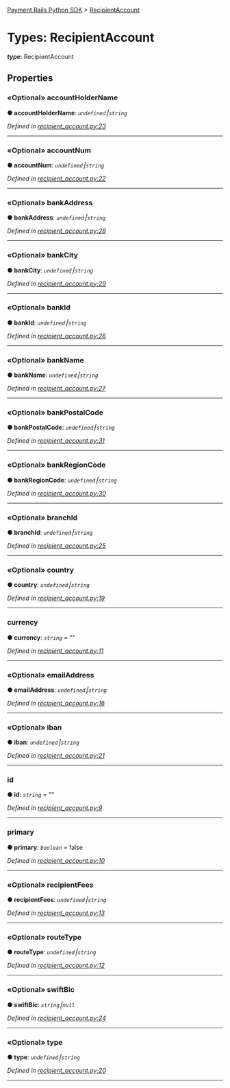 [Payment Rails Python SDK](../README.md) > [RecipientAccount](../types/recipientaccount.md)



# Types: RecipientAccount

*__type__*: RecipientAccount



## Properties
<a id="accountholdername"></a>

### «Optional» accountHolderName

**●  accountHolderName**:  *`undefined`⎮`string`* 

*Defined in [recipient_account.py:23](https://github.com/PaymentRails/python-sdk/tree/master/paymentrails/recipient_account.py#L23)*





___

<a id="accountnum"></a>

### «Optional» accountNum

**●  accountNum**:  *`undefined`⎮`string`* 

*Defined in [recipient_account.py:22](https://github.com/PaymentRails/python-sdk/tree/master/paymentrails/recipient_account.py#L22)*





___

<a id="bankaddress"></a>

### «Optional» bankAddress

**●  bankAddress**:  *`undefined`⎮`string`* 

*Defined in [recipient_account.py:28](https://github.com/PaymentRails/python-sdk/tree/master/paymentrails/recipient_account.py#L28)*





___

<a id="bankcity"></a>

### «Optional» bankCity

**●  bankCity**:  *`undefined`⎮`string`* 

*Defined in [recipient_account.py:29](https://github.com/PaymentRails/python-sdk/tree/master/paymentrails/recipient_account.py#L29)*





___

<a id="bankid"></a>

### «Optional» bankId

**●  bankId**:  *`undefined`⎮`string`* 

*Defined in [recipient_account.py:26](https://github.com/PaymentRails/python-sdk/tree/master/paymentrails/recipient_account.py#L26)*





___

<a id="bankname"></a>

### «Optional» bankName

**●  bankName**:  *`undefined`⎮`string`* 

*Defined in [recipient_account.py:27](https://github.com/PaymentRails/python-sdk/tree/master/paymentrails/recipient_account.py#L27)*





___

<a id="bankpostalcode"></a>

### «Optional» bankPostalCode

**●  bankPostalCode**:  *`undefined`⎮`string`* 

*Defined in [recipient_account.py:31](https://github.com/PaymentRails/python-sdk/tree/master/paymentrails/recipient_account.py#L31)*





___

<a id="bankregioncode"></a>

### «Optional» bankRegionCode

**●  bankRegionCode**:  *`undefined`⎮`string`* 

*Defined in [recipient_account.py:30](https://github.com/PaymentRails/python-sdk/tree/master/paymentrails/recipient_account.py#L30)*





___

<a id="branchid"></a>

### «Optional» branchId

**●  branchId**:  *`undefined`⎮`string`* 

*Defined in [recipient_account.py:25](https://github.com/PaymentRails/python-sdk/tree/master/paymentrails/recipient_account.py#L25)*





___

<a id="country"></a>

### «Optional» country

**●  country**:  *`undefined`⎮`string`* 

*Defined in [recipient_account.py:19](https://github.com/PaymentRails/python-sdk/tree/master/paymentrails/recipient_account.py#L19)*





___

<a id="currency"></a>

###  currency

**●  currency**:  *`string`*  = ""

*Defined in [recipient_account.py:11](https://github.com/PaymentRails/python-sdk/tree/master/paymentrails/recipient_account.py#L11)*





___

<a id="emailaddress"></a>

### «Optional» emailAddress

**●  emailAddress**:  *`undefined`⎮`string`* 

*Defined in [recipient_account.py:16](https://github.com/PaymentRails/python-sdk/tree/master/paymentrails/recipient_account.py#L16)*





___

<a id="iban"></a>

### «Optional» iban

**●  iban**:  *`undefined`⎮`string`* 

*Defined in [recipient_account.py:21](https://github.com/PaymentRails/python-sdk/tree/master/paymentrails/recipient_account.py#L21)*





___

<a id="id"></a>

###  id

**●  id**:  *`string`*  = ""

*Defined in [recipient_account.py:9](https://github.com/PaymentRails/python-sdk/tree/master/paymentrails/recipient_account.py#L9)*





___

<a id="primary"></a>

###  primary

**●  primary**:  *`boolean`*  = false

*Defined in [recipient_account.py:10](https://github.com/PaymentRails/python-sdk/tree/master/paymentrails/recipient_account.py#L10)*





___

<a id="recipientfees"></a>

### «Optional» recipientFees

**●  recipientFees**:  *`undefined`⎮`string`* 

*Defined in [recipient_account.py:13](https://github.com/PaymentRails/python-sdk/tree/master/paymentrails/recipient_account.py#L13)*





___

<a id="routetype"></a>

### «Optional» routeType

**●  routeType**:  *`undefined`⎮`string`* 

*Defined in [recipient_account.py:12](https://github.com/PaymentRails/python-sdk/tree/master/paymentrails/recipient_account.py#L12)*





___

<a id="swiftbic"></a>

### «Optional» swiftBic

**●  swiftBic**:  *`string`⎮`null`* 

*Defined in [recipient_account.py:24](https://github.com/PaymentRails/python-sdk/tree/master/paymentrails/recipient_account.py#L24)*





___

<a id="type"></a>

### «Optional» type

**●  type**:  *`undefined`⎮`string`* 

*Defined in [recipient_account.py:20](https://github.com/PaymentRails/python-sdk/tree/master/paymentrails/recipient_account.py#L20)*





___



